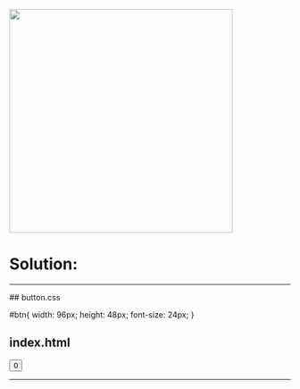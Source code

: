 <img src="https://user-images.githubusercontent.com/66727050/151925667-9f627f84-a95b-466e-96c6-d26f5fb53742.png" width="400">

# Solution:
<hr>
## button.css

#btn{
    width: 96px;
    height: 48px;
    font-size: 24px;
}

## index.html

<!-- Enter your HTML code here -->
<!DOCTYPE html>
<html>
    <head>
        <meta charset="utf-8">
        <link rel="stylesheet" href="css/button.css">
        <title>Button</title>
    </head>
    <body>
        <button id="btn" type="button">0</button>
        <script>
        let btn = document.getElementById("btn");
let btnV = btn.value+1;
btn.addEventListener('click', function () {
    btn.innerText = btnV++;
});
        </script>
    </body>
</html>

<hr>

